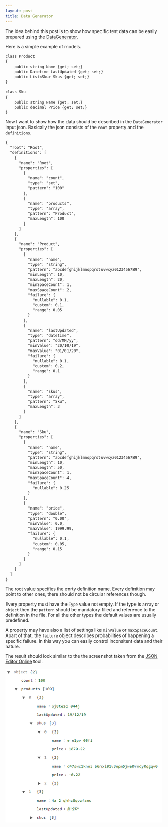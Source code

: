 ```yaml
---
layout: post
title: Data Generator 
---
```


The idea behind this post is to show how specific test data can be easily prepared using the <a href="https://github.com/akovanev/DataGenerator/">DataGenerator</a>.

Here is a simple example of models.

<pre><code class="language-cs">class Product
{
    public string Name {get; set;}
    public Datetime LastUpdated {get; set;}
    public List&lt;Sku&gt; Skus {get; set;}
}

class Sku
{
    public string Name {get; set;}
    public decimal Price {get; set;}
}</code></pre>

Now I want to show how the data should be described in the <code>DataGenerator</code> input json. Basically the json consists of the <code>root</code> property and the <code>definitions</code>.  

<pre><code class="language-cs">{
  "root": "Root",
  "definitions": [
    {
      "name": "Root",
      "properties": [
        {
          "name": "count",
          "type": "set",
          "pattern": "100"
        },
        {
          "name": "products",
          "type": "array",
          "pattern": "Product",
          "maxLength": 100
        }
      ]
    },
    {
      "name": "Product",
      "properties": [
        {
          "name": "name",
          "type": "string",
          "pattern": "abcdefghijklmnopqrstuvwxyz0123456789",
          "minLength": 10,
          "maxLength": 20,
          "minSpaceCount": 1,
          "maxSpaceCount": 2,
          "failure": {
            "nullable": 0.1,
            "custom": 0.1,
            "range": 0.05
          }
        },
        {
          "name": "lastUpdated",
          "type": "datetime",
          "pattern": "dd/MM/yy",
          "minValue": "20/10/19",
          "maxValue": "01/01/20",
          "failure": {
            "nullable": 0.1,
            "custom": 0.2,
            "range": 0.1
          }
        },
        {
          "name": "skus",
          "type": "array",
          "pattern": "Sku",
          "maxLength": 3
        }
      ]
    },
    {
      "name": "Sku",
      "properties": [
        {
          "name": "name",
          "type": "string",
          "pattern": "abcdefghijklmnopqrstuvwxyz0123456789",
          "minLength": 10,
          "maxLength": 50,
          "minSpaceCount": 1,
          "maxSpaceCount": 4,
          "failure": {
            "nullable": 0.25
          }
        },
        {
          "name": "price",
          "type": "double",
          "pattern": "0.00",
          "minValue": 0.0,
          "maxValue": 1999.99,
          "failure": {
            "nullable": 0.1,
            "custom": 0.05,
            "range": 0.15
          }
        }
      ]
    }
  ]
}</code></pre>

The root value specifies the enrty definition name. Every definition may point to other ones, there should not be circular references though. 

Every property must have the <code>Type</code> value not empty. If the type is <code>array</code> or <code>object</code> then the <code>pattern</code> should be mandatory filled and reference to the definition in the file. For all the other types the default values are usually predefined. 

A property may have also a list of settings like <code>minValue</code> or <code>maxSpaceCount</code>. Apart of that, the <code>failure</code> object describes  probabilities of happening a specific failure. In this way you can easily control inconsitent data and their nature.

The result should look similar to the the screenshot taken from the <a href="https://github.com/akovanev/DataGenerator/">JSON Editor Online</a> tool.

<img src="/public/datagen.png">